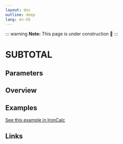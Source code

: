 ```yaml
---
layout: doc
outline: deep
lang: en-US
---
```


::: warning
**Note:** This page is under construction 🚧
:::

# SUBTOTAL

## Parameters

## Overview

## Examples

[See this example in IronCalc](https://app.ironcalc.com/?filename=subtotal)

## Links